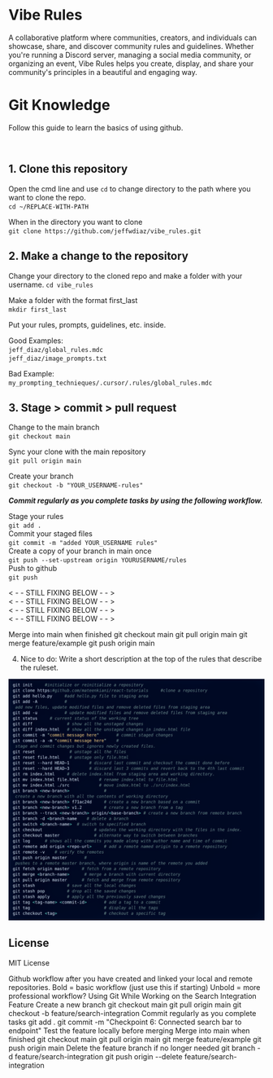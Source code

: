 # Vibe Rules

A collaborative platform where communities, creators, and individuals can showcase, share, and discover community rules and guidelines. Whether you're running a Discord server, managing a social media community, or organizing an event, Vibe Rules helps you create, display, and share your community's principles in a beautiful and engaging way.

# Git Knowledge
Follow this guide to learn the basics of using github.

<br>

## 1. Clone this repository

Open the cmd line and use `cd` to change directory to the path where you want to clone the repo.    
`cd ~/REPLACE-WITH-PATH`  

When in the directory you want to clone  
`git clone https://github.com/jeffwdiaz/vibe_rules.git`

## 2. Make a change to the repository

Change your directory to the cloned repo and make a folder with your username.
`cd vibe_rules`  

Make a folder with the format first_last  
`mkdir first_last`

Put your rules, prompts, guidelines, etc. inside.  

Good Examples:  
`jeff_diaz/global_rules.mdc`  
`jeff_diaz/image_prompts.txt`  

Bad Example:  
`my_prompting_technieques/.cursor/.rules/global_rules.mdc`

## 3. Stage > commit > pull request

Change to the main branch  
`git checkout main`

Sync your clone with the main repository  
`git pull origin main`

Create your branch  
`git checkout -b "YOUR_USERNAME-rules"`

***Commit regularly as you complete tasks by using the following workflow.***  

Stage your rules  
`git add .`  
Commit your staged files  
`git commit -m "added YOUR_USERNAME rules"`  
Create a copy of your branch in main once  
`git push --set-upstream origin YOURUSERNAME/rules`  
Push to github  
`git push` 

< - - STILL FIXING BELOW - - >  
< - - STILL FIXING BELOW - - >  
< - - STILL FIXING BELOW - - >  
< - - STILL FIXING BELOW - - >  

Merge into main when finished
git checkout main
git pull origin main
git merge feature/example
git push origin main

4. Nice to do: Write a short description at the top of the rules that describe the ruleset.

![Github cheat sheet](https://github.com/jeffwdiaz/vibe_rules/blob/main/images/git_cheat_sheet.png "Github Cheat Sheet")

## License

MIT License 

Github workflow after you have created and linked your local and remote repositories.
Bold = basic workflow (just use this if starting)
Unbold = more professional workflow?
Using Git While Working on the Search Integration Feature
Create a new branch
git checkout main
git pull origin main
git checkout -b feature/search-integration
Commit regularly as you complete tasks
git add .
git commit -m "Checkpoint 6: Connected search bar to endpoint"
Test the feature locally before merging
Merge into main when finished
git checkout main
git pull origin main
git merge feature/example
git push origin main
Delete the feature branch if no longer needed
git branch -d feature/search-integration
git push origin --delete feature/search-integration
